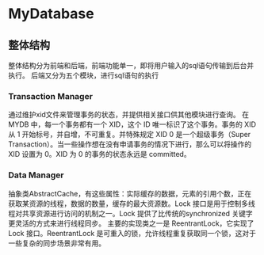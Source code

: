 # MyDatabase
## 整体结构
整体结构分为前端和后端，前端功能单一，即将用户输入的sql语句传输到后台并执行。
后端又分为五个模块，进行sql语句的执行
### Transaction Manager
通过维护xid文件来管理事务的状态，并提供相关接口供其他模块进行查询。
在 MYDB 中，每一个事务都有一个 XID，这个 ID 唯一标识了这个事务。事务的 XID 从 1 开始标号，并自增，不可重复。并特殊规定 XID 0 是一个超级事务（Super Transaction）。当一些操作想在没有申请事务的情况下进行，那么可以将操作的 XID 设置为 0。XID 为 0 的事务的状态永远是 committed。




### Data Manager
抽象类AbstractCache，有这些属性：实际缓存的数据，元素的引用个数，正在获取某资源的线程，数据的数量，缓存的最大资源数。Lock 接口是用于控制多线程对共享资源进行访问的机制之一。Lock 提供了比传统的synchronized 关键字更灵活的方式来进行线程同步。
主要的实现类之一是 ReentrantLock，它实现了 Lock 接口。ReentrantLock 是可重入的锁，允许线程重复获取同一个锁，这对于一些复杂的同步场景非常有用。



